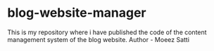 # blog-website-manager
This is my repository where i have published the code of the content management system of the blog website.
Author - Moeez Satti
